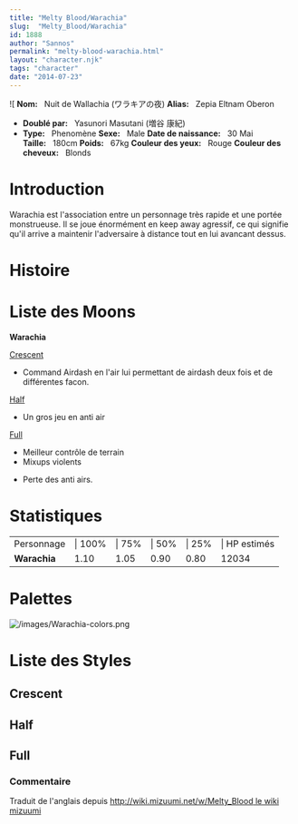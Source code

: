 ```yaml
---
title: "Melty Blood/Warachia"
slug:  "Melty_Blood/Warachia"
id: 1888
author: "Sannos"
permalink: "melty-blood-warachia.html"
layout: "character.njk"
tags: "character"
date: "2014-07-23"
---
```


![ **Nom:**   Nuit de Wallachia (ワラキアの夜)
**Alias:**   Zepia
Eltnam Oberon 
- **Doublé par:**   Yasunori Masutani (増谷
康紀)
- **Type:**   Phenomène 
**Sexe:**   Male 
**Date de naissance:**   30 Mai
**Taille:**   180cm
**Poids:**   67kg 
**Couleur des yeux:**   Rouge
**Couleur des cheveux:**   Blonds


# Introduction

Warachia est l'association entre un personnage très rapide et une portée
monstrueuse. Il se joue énormément en keep away agressif, ce qui
signifie qu'il arrive a maintenir l'adversaire à distance tout en lui
avancant dessus.

# Histoire

# Liste des Moons

**Warachia**

[Crescent](Melty_Blood/Warachia/Crescent_Moon)  
+ Command Airdash en l'air lui permettant de airdash deux fois et de
différentes facon.

[Half](Melty_Blood/Warachia/Half_Moon)  
+ Un gros jeu en anti air

[Full](Melty_Blood/Warachia/Full_Moon)  
+ Meilleur contrôle de terrain  
+ Mixups violents  
- Perte des anti airs.

# Statistiques

|              |         |        |        |        |               |
|--------------|---------|--------|--------|--------|---------------|
| Personnage   | \| 100% | \| 75% | \| 50% | \| 25% | \| HP estimés |
| **Warachia** | 1.10    | 1.05   | 0.90   | 0.80   | 12034         |

# Palettes

![](/images/Warachia-colors.png "/images/Warachia-colors.png")

# Liste des Styles

## Crescent

## Half

## Full

### Commentaire

Traduit de l'anglais depuis [http://wiki.mizuumi.net/w/Melty_Blood le
wiki
mizuumi](http://wiki.mizuumi.net/w/Melty_Blood_le_wiki_mizuumi)


